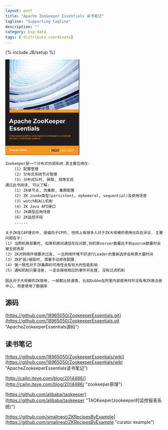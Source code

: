 ```yaml
---
layout: post
title: "Apache Zookeeper Essentials 读书笔记"
tagline: "Supporting tagline"
description: ""
category: big-data
tags: [ distribute coordinate]
---
```

{% include JB/setup %}

![Apache-Zookeeper-Essentials](/assets/attachment/img/apache-zookeeper-essentials.png)

    Zookeeper是一个分布式协调系统.其主要应用在:
        (1) 配置管理
        (2) 分布式系统节点管理
        (3) 分布式队列, 屏障, 锁等实现
    通过此书阅读, 可以了解:
        (1) ZK单节点, 伪集群, 集群配置
        (2) ZK znode类型(persistent, ephemeral, sequential)及使用场景
        (3) watch和ACL机制
        (4) ZK Java API接口
        (5) ZK典型应用场景
        (6) ZK监控手段
        ......

    关于ZK在CAP理论中, 是偏向于CP的, 但网上有很多人对于ZK大规模的使用也存在异议. 主要问题在于:
    (1) 当跨机房部署时, 如果机房间通信存在问题,则机房server数量达不到quorum数量时会被全部丢弃
    (2) ZK对网络环境要求过高, 一旦网络环境不好进行Leader的重新选举会耗费大量时间
    (3) ZK扩容/缩容时, 需要手动修改配置.
    (4) 强一致性对于ZK集群的可用性会有较大的性能影响
    (5) 通知机制只要注册, 一定会接收相应的事件并处理, 没有过滤机制

    因此对于大规模的ZK使用, 一般都比较谨慎, 比如Dubbo在阿里内部使用时并没有用ZK做注册中心, 而是使用了数据库

## 源码
[https://github.com/18965050/ZookeeperEssentials.git](https://github.com/18965050/ZookeeperEssentials.git "ApacheZookeeperEssentials源码")

    
## 读书笔记
[https://github.com/18965050/ZookeeperEssentials/wiki](https://github.com/18965050/ZookeeperEssentials/wiki "ApacheZookeeperEssentials读书笔记")

[http://cailin.iteye.com/blog/2014486/](http://cailin.iteye.com/blog/2014486/ "zookeeper原理")

[https://github.com/alibaba/taokeeper](https://github.com/alibaba/taokeeper "TAOKeeper(zookeeper的监控报表系统)")

[https://github.com/smallnest/ZKRecipesByExample](https://github.com/smallnest/ZKRecipesByExample "curator example")



